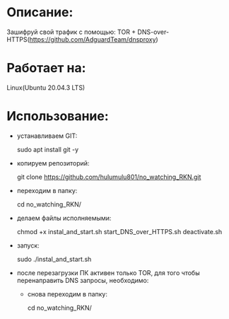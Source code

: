# Описание:

Зашифруй свой трафик с помощью:
  TOR + DNS-over-HTTPS(https://github.com/AdguardTeam/dnsproxy)
# Работает на:

Linux(Ubuntu 20.04.3 LTS)
# Использование:

- устанавливаем GIT:

  sudo apt install git -y

- копируем репозиторий:

  git clone https://github.com/hulumulu801/no_watching_RKN.git

- переходим в папку:

  cd no_watching_RKN/
  
- делаем файлы исполняемыми:

  chmod +x instal_and_start.sh start_DNS_over_HTTPS.sh deactivate.sh
  
- запуск:

  sudo ./instal_and_start.sh
  
- после перезагрузки ПК активен только TOR, для того чтобы перенаправить DNS запросы, необходимо:

  - снова переходим в папку:

    cd no_watching_RKN/
